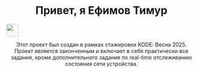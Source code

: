 <h1 align="center">Привет, я Ефимов Тимур</h1>
<img src="https://github.com/blackcater/blackcater/raw/main/images/Hi.gif" height="32"/>
<p align="center">Этот проект был создан в рамках стажировки KODE: Весна 2025. Проект является законченным и включает в себя практически все задания, кроме дополнительного задания по real-time отслеживанию состояния сети устройства.</p>
